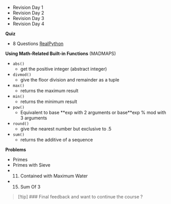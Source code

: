 
- Revision Day 1
- Revision Day 2
- Revision Day 3
- Revision Day 4


**Quiz**
- 8 Questions [RealPython](https://realpython.com/quizzes/what-is-pip/viewer/)

**Using Math-Related Built-in Functions** (MADMAPS)
- `abs()`
	- get the positive integer (abstract integer)
- `divmod()`
	- give the floor division and remainder as a tuple
- `max()`
	- returns the maximum result 
- `min()`
	- returns the minimum result
- `pow()`
	- Equivalent to base \*\*exp with 2 arguments or base**exp % mod with 3 arguments
- `round()`
	- give the nearest number but exclusive to .5
- `sum()`
	- returns the additive of a sequence

**Problems**
- Primes
- Primes with Sieve
- 11. Contained with Maximum Water
- 15. Sum Of 3


> [!tip] ### Final feedback and want to continue the course ?